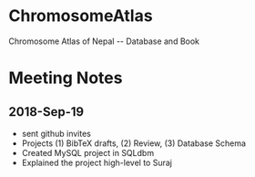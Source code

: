 # ChromosomeAtlas
Chromosome Atlas of Nepal -- Database and Book

# Meeting Notes
## 2018-Sep-19

- sent github invites
- Projects (1) BibTeX drafts, (2) Review, (3) Database Schema
- Created MySQL project in SQLdbm
- Explained the project high-level to Suraj
